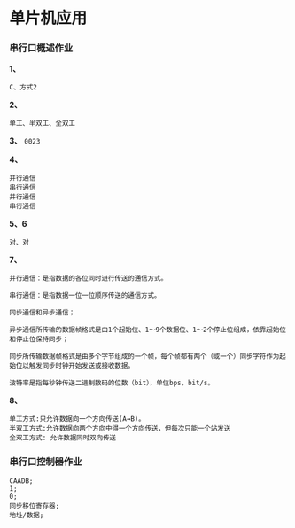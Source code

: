 # 单片机应用

### 串行口概述作业

**1、**

```
C、方式2
```

**2、**

``单工、半双工、全双工``

**3、**
`0023`


**4、** 

 ```
 并行通信
 串行通信
 并行通信
 串行通信
 ```

**5、6**

`对、对`

**7、**

```
并行通信：是指数据的各位同时进行传送的通信方式。

串行通信：是指数据一位一位顺序传送的通信方式。

同步通信和异步通信；

异步通信所传输的数据帧格式是由1个起始位、1～9个数据位、1～2个停止位组成，依靠起始位和停止位保持同步；

同步所传输数据帧格式是由多个字节组成的一个帧，每个帧都有两个（或一个）同步字符作为起始位以触发同步时钟开始发送或接收数据。

波特率是指每秒钟传送二进制数码的位数（bit），单位bps，bit/s。
```
**8、**
```
单工方式:只允许数据向一个方向传送(A→B)。
半双工方式:允许数据向两个方向中得一个方向传送，但每次只能一个站发送
全双工方式: 允许数据同时双向传送
```

### 串行口控制器作业

```
CAADB;
1;
0;
同步移位寄存器;
地址/数据;
```


